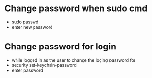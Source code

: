 # Change password when sudo cmd

- sudo passwd
- enter new password

# Change password for login

- while logged in as the user to change the loging password for
- security set-keychain-password 
- enter password
